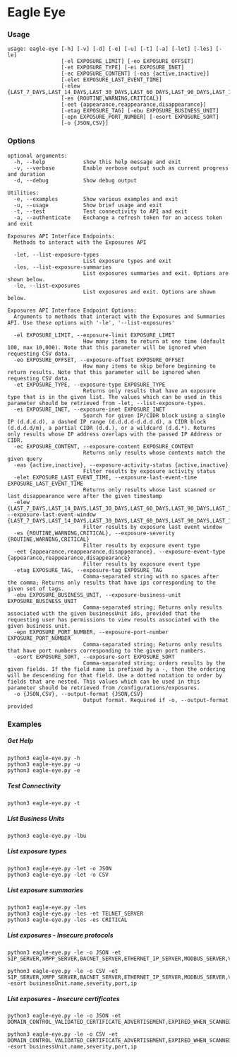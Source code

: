 # Eagle Eye

### Usage

    usage: eagle-eye [-h] [-v] [-d] [-e] [-u] [-t] [-a] [-let] [-les] [-le]
                     [-el EXPOSURE_LIMIT] [-eo EXPOSURE_OFFSET]
                     [-et EXPOSURE_TYPE] [-ei EXPOSURE_INET]
                     [-ec EXPOSURE_CONTENT] [-eas {active,inactive}]
                     [-elet EXPOSURE_LAST_EVENT_TIME]
                     [-elew {LAST_7_DAYS,LAST_14_DAYS,LAST_30_DAYS,LAST_60_DAYS,LAST_90_DAYS,LAST_180_DAYS,LAST_365_DAYS}]
                     [-es {ROUTINE,WARNING,CRITICAL}]
                     [-eet {appearance,reappearance,disappearance}]
                     [-etag EXPOSURE_TAG] [-ebu EXPOSURE_BUSINESS_UNIT]
                     [-epn EXPOSURE_PORT_NUMBER] [-esort EXPOSURE_SORT]
                     [-o {JSON,CSV}]

### Options

    optional arguments:
      -h, --help            show this help message and exit
      -v, --verbose         Enable verbose output such as current progress and duration
      -d, --debug           Show debug output
    
    Utilities:
      -e, --examples        Show various examples and exit
      -u, --usage           Show brief usage and exit
      -t, --test            Test connectivity to API and exit
      -a, --authenticate    Exchange a refresh token for an access token and exit
    
    Exposures API Interface Endpoints:
      Methods to interact with the Exposures API
    
      -let, --list-exposure-types
                            List exposure types and exit
      -les, --list-exposure-summaries
                            List exposures summaries and exit. Options are shown below.
      -le, --list-exposures
                            List exposures and exit. Options are shown below.
    
    Exposures API Interface Endpoint Options:
      Arguments to methods that interact with the Exposures and Summaries API. Use these options with '-le', '--list-exposures'
    
      -el EXPOSURE_LIMIT, --exposure-limit EXPOSURE_LIMIT
                            How many items to return at one time (default 100, max 10,000). Note that this parameter will be ignored when requesting CSV data.
      -eo EXPOSURE_OFFSET, --exposure-offset EXPOSURE_OFFSET
                            How many items to skip before beginning to return results. Note that this parameter will be ignored when requesting CSV data.
      -et EXPOSURE_TYPE, --exposure-type EXPOSURE_TYPE
                            Returns only results that have an exposure type that is in the given list. The values which can be used in this parameter should be retrieved from -let, --list-exposure-types.
      -ei EXPOSURE_INET, --exposure-inet EXPOSURE_INET
                            Search for given IP/CIDR block using a single IP (d.d.d.d), a dashed IP range (d.d.d.d-d.d.d.d), a CIDR block (d.d.d.d/m), a partial CIDR (d.d.), or a wildcard (d.d.*). Returns only results whose IP address overlaps with the passed IP Address or CIDR.
      -ec EXPOSURE_CONTENT, --exposure-content EXPOSURE_CONTENT
                            Returns only results whose contents match the given query
      -eas {active,inactive}, --exposure-activity-status {active,inactive}
                            Filter results by exposure activity status
      -elet EXPOSURE_LAST_EVENT_TIME, --exposure-last-event-time EXPOSURE_LAST_EVENT_TIME
                            Returns only results whose last scanned or last disappearance were after the given timestamp
      -elew {LAST_7_DAYS,LAST_14_DAYS,LAST_30_DAYS,LAST_60_DAYS,LAST_90_DAYS,LAST_180_DAYS,LAST_365_DAYS}, --exposure-last-event-window {LAST_7_DAYS,LAST_14_DAYS,LAST_30_DAYS,LAST_60_DAYS,LAST_90_DAYS,LAST_180_DAYS,LAST_365_DAYS}
                            Filter results by exposure last event window
      -es {ROUTINE,WARNING,CRITICAL}, --exposure-severity {ROUTINE,WARNING,CRITICAL}
                            Filter results by exposure event type
      -eet {appearance,reappearance,disappearance}, --exposure-event-type {appearance,reappearance,disappearance}
                            Filter results by exposure event type
      -etag EXPOSURE_TAG, --exposure-tag EXPOSURE_TAG
                            Comma-separated string with no spaces after the comma; Returns only results that have ips corresponding to the given set of tags.
      -ebu EXPOSURE_BUSINESS_UNIT, --exposure-business-unit EXPOSURE_BUSINESS_UNIT
                            Comma-separated string; Returns only results associated with the given businessUnit ids, provided that the requesting user has permissions to view results associated with the given business unit.
      -epn EXPOSURE_PORT_NUMBER, --exposure-port-number EXPOSURE_PORT_NUMBER
                            Comma-separated string; Returns only results that have port numbers corresponding to the given port numbers.
      -esort EXPOSURE_SORT, --exposure-sort EXPOSURE_SORT
                            Comma-separated string; orders results by the given fields. If the field name is prefixed by a -, then the ordering will be descending for that field. Use a dotted notation to order by fields that are nested. This values which can be used in this parameter should be retrieved from /configurations/exposures.
      -o {JSON,CSV}, --output-format {JSON,CSV}
                            Output format. Required if -o, --output-format provided

### Examples

##### Get Help
    python3 eagle-eye.py -h
    python3 eagle-eye.py -u
    python3 eagle-eye.py -e

##### Test Connectivity
    python3 eagle-eye.py -t

##### List Business Units
    python3 eagle-eye.py -lbu
    
##### List exposure types
    python3 eagle-eye.py -let -o JSON
    python3 eagle-eye.py -let -o CSV

##### List exposure summaries
    python3 eagle-eye.py -les
    python3 eagle-eye.py -les -et TELNET_SERVER
    python3 eagle-eye.py -les -es CRITICAL

##### List exposures - Insecure protocols
    python3 eagle-eye.py -le -o JSON -et SIP_SERVER,XMPP_SERVER,BACNET_SERVER,ETHERNET_IP_SERVER,MODBUS_SERVER,VX_WORKS_SERVER,CASSANDRA_SERVER,COUCH_DB_SERVER,ELASTICSEARCH_SERVER,HADOOP_SERVER,MEMCACHED_SERVER,MONGO_SERVER,MS_SQL_SERVER,MY_SQL_SERVER,POSTGRES_SERVER,REDIS_SERVER,SHAREPOINT_SERVER,BUILDING_CONTROL_SYSTEM,DATA_STORAGE_AND_ANALYSIS,EMBEDDED_SYSTEM,NETWORKING_AND_SECURITY_INFRASTRUCTURE,RSYNC_SERVER,SMB_SERVER,UNENCRYPTED_FTP_SERVER,AJP_SERVER,NET_BIOS_NAME_SERVER,PC_ANYWHERE_SERVER,RDP_SERVER,RPC_BIND_SERVER,SNMP_SERVER,TELNET_SERVER,UPNP_SERVER,VNC_OVER_HTTP_SERVER,VNC_SERVER,FTP_SERVER,JENKINS_SERVER,SALT_STACK_SERVER,UNENCRYPTED_LOGIN
    
    python3 eagle-eye.py -le -o CSV -et SIP_SERVER,XMPP_SERVER,BACNET_SERVER,ETHERNET_IP_SERVER,MODBUS_SERVER,VX_WORKS_SERVER,CASSANDRA_SERVER,COUCH_DB_SERVER,ELASTICSEARCH_SERVER,HADOOP_SERVER,MEMCACHED_SERVER,MONGO_SERVER,MS_SQL_SERVER,MY_SQL_SERVER,POSTGRES_SERVER,REDIS_SERVER,SHAREPOINT_SERVER,BUILDING_CONTROL_SYSTEM,DATA_STORAGE_AND_ANALYSIS,EMBEDDED_SYSTEM,NETWORKING_AND_SECURITY_INFRASTRUCTURE,RSYNC_SERVER,SMB_SERVER,UNENCRYPTED_FTP_SERVER,AJP_SERVER,NET_BIOS_NAME_SERVER,PC_ANYWHERE_SERVER,RDP_SERVER,RPC_BIND_SERVER,SNMP_SERVER,TELNET_SERVER,UPNP_SERVER,VNC_OVER_HTTP_SERVER,VNC_SERVER,FTP_SERVER,JENKINS_SERVER,SALT_STACK_SERVER,UNENCRYPTED_LOGIN -esort businessUnit.name,severity,port,ip 

##### List exposures - Insecure certificates
    python3 eagle-eye.py -le -o JSON -et DOMAIN_CONTROL_VALIDATED_CERTIFICATE_ADVERTISEMENT,EXPIRED_WHEN_SCANNED_CERTIFICATE_ADVERTISEMENT,INSECURE_SIGNATURE_CERTIFICATE_ADVERTISEMENT,LONG_EXPIRATION_CERTIFICATE_ADVERTISEMENT,SELF_SIGNED_CERTIFICATE_ADVERTISEMENT,SHORT_KEY_CERTIFICATE_ADVERTISEMENT,WILDCARD_CERTIFICATE_ADVERTISEMENT
    
    python3 eagle-eye.py -le -o CSV -et DOMAIN_CONTROL_VALIDATED_CERTIFICATE_ADVERTISEMENT,EXPIRED_WHEN_SCANNED_CERTIFICATE_ADVERTISEMENT,INSECURE_SIGNATURE_CERTIFICATE_ADVERTISEMENT,LONG_EXPIRATION_CERTIFICATE_ADVERTISEMENT,SELF_SIGNED_CERTIFICATE_ADVERTISEMENT,SHORT_KEY_CERTIFICATE_ADVERTISEMENT,WILDCARD_CERTIFICATE_ADVERTISEMENT -esort businessUnit.name,severity,port,ip